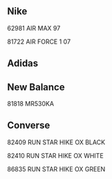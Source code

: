 ## Nike

62981 AIR MAX 97

81722 AIR FORCE 1 07

## Adidas

## New Balance

81818 MR530KA

## Converse

82409 RUN STAR HIKE OX BLACK

82410 RUN STAR HIKE OX WHITE

86835 RUN STAR HIKE OX GREEN
